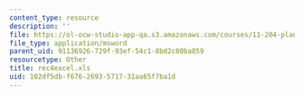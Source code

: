 ```yaml
---
content_type: resource
description: ''
file: https://ol-ocw-studio-app-qa.s3.amazonaws.com/courses/11-204-planning-communications-and-digital-media-fall-2004/102df5dbf6762693571731aa65f7ba1d_rec4excel.xls
file_type: application/msword
parent_uid: 91136926-729f-93ef-54c1-8bd2c80ba859
resourcetype: Other
title: rec4excel.xls
uid: 102df5db-f676-2693-5717-31aa65f7ba1d
---
```

